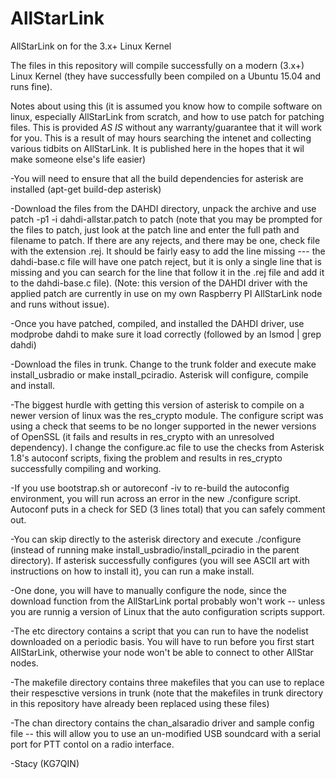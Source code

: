 # AllStarLink
AllStarLink on for the 3.x+ Linux Kernel

The files in this repository will compile successfully on a modern (3.x+) Linux Kernel (they have successfully been compiled on a Ubuntu 15.04 and runs fine).

Notes about using this (it is assumed you know how to compile software on linux, especially AllStarLink from scratch, and how to use patch for patching files.  This is provided *AS IS* without any warranty/guarantee that it will work for you.  This is a result of may hours searching the intenet and collecting various tidbits on AllStarLink.  It is published here in the hopes that it wil make someone else's life easier)

-You will need to ensure that all the build dependencies for asterisk are installed (apt-get build-dep asterisk)

-Download the files from the DAHDI directory, unpack the archive and use patch -p1 -i dahdi-allstar.patch to patch (note that you may be prompted for the files to patch, just look at the patch line and enter the full path and filename to patch.  If there are any rejects, and there may be one, check file with the extension .rej.  It should be fairly easy to add the line missing --- the dahdi-base.c file will have one patch reject, but it is only a single line that is missing and you can search for the line that follow it in the .rej file and add it to the dahdi-base.c file).  (Note: this version of the DAHDI driver with the applied patch are currently in use on my own Raspberry PI AllStarLink node and runs without issue).

-Once you have patched, compiled, and installed the DAHDI driver, use modprobe dahdi to make sure it load correctly (followed by an lsmod | grep dahdi)

-Download the files in trunk. Change to the trunk folder and execute make install_usbradio or make install_pciradio.  Asterisk will configure, compile and install.

-The biggest hurdle with getting this version of asterisk to compile on a newer version of linux was the res_crypto module.  The configure script was using a check that seems to be no longer supported in the newer versions of OpenSSL (it fails and results in res_crypto with an unresolved dependency).  I change the configure.ac file to use the checks from Asterisk 1.8's autoconf scripts, fixing the problem and results in res_crypto successfully compiling and working.

-If you use bootstrap.sh or autoreconf -iv to re-build the autoconfig environment, you will run across an error in the new ./configure script.  Autoconf puts in a check for SED (3 lines total) that you can safely comment out.

-You can skip directly to the asterisk directory and execute ./configure (instead of running make install_usbradio/install_pciradio in the parent directory).  If asterisk successfully configures (you will see ASCII art with instructions on how to install it), you can run a make install.

-One done, you will have to manually configure the node, since the download function from the AllStarLink portal probably won't work -- unless you are runnig a version of Linux that the auto configuration scripts support.

-The etc directory contains a script that you can run to have the nodelist downloaded on a periodic basis.  You will have to run before you first start AllStarLink, otherwise your node won't be able to connect to other AllStar nodes.

-The makefile directory contains three makefiles that you can use to replace their respesctive versions in trunk (note that the makefiles in trunk directory in this repository have already been replaced using these files)

-The chan directory contains the chan_alsaradio driver and sample config file -- this will allow you to use an un-modified USB soundcard with a serial port for PTT contol on a radio interface.

-Stacy (KG7QIN)
